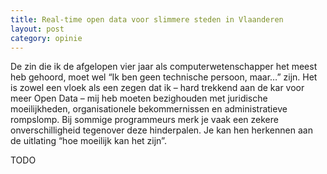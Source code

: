 ```yaml
---
title: Real-time open data voor slimmere steden in Vlaanderen
layout: post
category: opinie
---
```

De zin die ik de afgelopen vier jaar als computerwetenschapper het meest heb gehoord, moet wel “Ik ben geen technische persoon, maar…” zijn. Het is zowel een vloek als een zegen dat ik – hard trekkend aan de kar voor meer Open Data – mij heb moeten bezighouden met juridische moeilijkheden, organisationele bekommernissen en administratieve rompslomp. Bij sommige programmeurs merk je vaak een zekere onverschilligheid tegenover deze hinderpalen. Je kan hen herkennen aan de uitlating “hoe moeilijk kan het zijn”.

TODO
